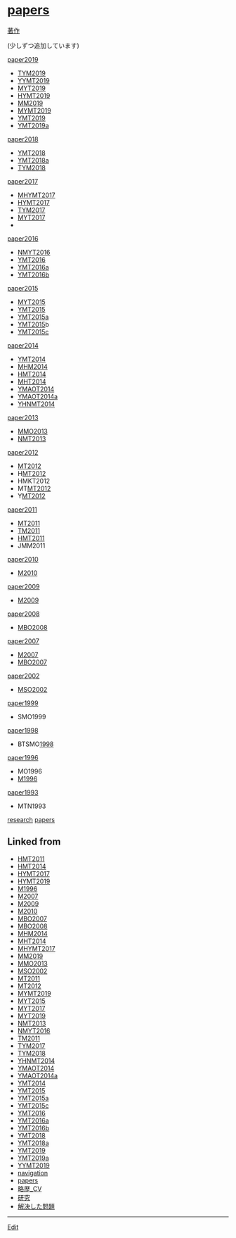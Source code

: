 ---
---
# [papers](/papers)

[著作](/著作)

(少しずつ追加しています)

[paper2019](/paper2019)


* [TYM2019](/TYM2019)
* [YYMT2019](/YYMT2019)
* [MYT2019](/MYT2019)
* [HYMT2019](/HYMT2019)
* [MM2019](/MM2019)
* [MYMT2019](/MYMT2019)
* [YMT2019](/YMT2019)
* [YMT2019a](/YMT2019a)



[paper2018](/paper2018)


* [YMT2018](/YMT2018)
* [YMT2018a](/YMT2018a)
* [TYM2018](/TYM2018)



[paper2017](/paper2017)


* [MHYMT2017](/MHYMT2017)
* [HYMT2017](/HYMT2017)
* [TYM2017](/TYM2017)
* [MYT2017](/MYT2017)
* 

[paper2016](/paper2016)


* [NMYT2016](/NMYT2016)
* [YMT2016](/YMT2016)
* [YMT2016a](/YMT2016a)
* [YMT2016b](/YMT2016b)



[paper2015](/paper2015)


* [MYT2015](/MYT2015)
* [YMT2015](/YMT2015)
* [YMT2015a](/YMT2015a)
* [YMT2015](/YMT2015)b
* [YMT2015c](/YMT2015c)



[paper2014](/paper2014)


* [YMT2014](/YMT2014)
* [MHM2014](/MHM2014)
* [HMT2014](/HMT2014)
* [MHT2014](/MHT2014)
* [YMAOT2014](/YMAOT2014)
* [YMAOT2014a](/YMAOT2014a)
* [YHNMT2014](/YHNMT2014)



[paper2013](/paper2013)


* [MMO2013](/MMO2013)
* [NMT2013](/NMT2013)



[paper2012](/paper2012)


* [MT2012](/MT2012)
* H[MT2012](/MT2012)
* HMKT2012
* MT[MT2012](/MT2012)
* Y[MT2012](/MT2012)



[paper2011](/paper2011)


* [MT2011](/MT2011)
* [TM2011](/TM2011)
* [HMT2011](/HMT2011)
* JMM2011



[paper2010](/paper2010)


* [M2010](/M2010)



[paper2009](/paper2009)


* [M2009](/M2009)



[paper2008](/paper2008)


* [MBO2008](/MBO2008)



[paper2007](/paper2007)


* [M2007](/M2007)
* [MBO2007](/MBO2007)



[paper2002](/paper2002)


* [MSO2002](/MSO2002)



[paper1999](/paper1999)


* SMO1999



[paper1998](/paper1998)


* BTSMO[1998](/1998)



[paper1996](/paper1996)


* MO1996
* [M1996](/M1996)



[paper1993](/paper1993)


* MTN1993



[research](/research) [papers](/papers)



## Linked from

* [HMT2011](HMT2011.md)
* [HMT2014](HMT2014.md)
* [HYMT2017](HYMT2017.md)
* [HYMT2019](HYMT2019.md)
* [M1996](M1996.md)
* [M2007](M2007.md)
* [M2009](M2009.md)
* [M2010](M2010.md)
* [MBO2007](MBO2007.md)
* [MBO2008](MBO2008.md)
* [MHM2014](MHM2014.md)
* [MHT2014](MHT2014.md)
* [MHYMT2017](MHYMT2017.md)
* [MM2019](MM2019.md)
* [MMO2013](MMO2013.md)
* [MSO2002](MSO2002.md)
* [MT2011](MT2011.md)
* [MT2012](MT2012.md)
* [MYMT2019](MYMT2019.md)
* [MYT2015](MYT2015.md)
* [MYT2017](MYT2017.md)
* [MYT2019](MYT2019.md)
* [NMT2013](NMT2013.md)
* [NMYT2016](NMYT2016.md)
* [TM2011](TM2011.md)
* [TYM2017](TYM2017.md)
* [TYM2018](TYM2018.md)
* [YHNMT2014](YHNMT2014.md)
* [YMAOT2014](YMAOT2014.md)
* [YMAOT2014a](YMAOT2014a.md)
* [YMT2014](YMT2014.md)
* [YMT2015](YMT2015.md)
* [YMT2015a](YMT2015a.md)
* [YMT2015c](YMT2015c.md)
* [YMT2016](YMT2016.md)
* [YMT2016a](YMT2016a.md)
* [YMT2016b](YMT2016b.md)
* [YMT2018](YMT2018.md)
* [YMT2018a](YMT2018a.md)
* [YMT2019](YMT2019.md)
* [YMT2019a](YMT2019a.md)
* [YYMT2019](YYMT2019.md)
* [navigation](navigation.md)
* [papers](papers.md)
* [略歴_CV](略歴_CV.md)
* [研究](研究.md)
* [解決した問題](解決した問題.md)


----
[Edit](https://github.com/vitroid/vitroid.github.io/edit/master/MD/papers.md)
